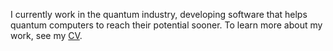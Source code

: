 I currently work in the quantum industry, developing software that helps
quantum computers to reach their potential sooner. To learn more about my
work, see my [CV](/cv.html).
